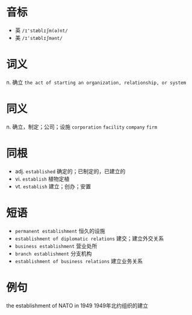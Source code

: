 # 音标

- 英 `/ɪ'stæblɪʃm(ə)nt/`
- 美 `/ɪ'stæblɪʃmənt/`

# 词义

n. 确立
`the act of starting an organization, relationship, or system`

# 同义

n. 确立，制定；公司；设施
`corporation` `facility` `company` `firm`

# 同根

- adj. `established` 确定的；已制定的，已建立的
- vi. `establish` 植物定植
- vt. `establish` 建立；创办；安置

# 短语

- `permanent establishment` 恒久的设施
- `establishment of diplomatic relations` 建交；建立外交关系
- `business establishment` 营业处所
- `branch establishment` 分支机构
- `establishment of business relations` 建立业务关系

# 例句

the establishment of NATO in 1949
1949年北约组织的建立


